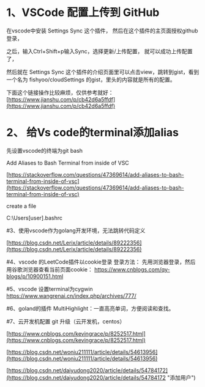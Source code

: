 #  1、VSCode 配置上传到 GitHub

在vscode中安装 Settings Sync 这个插件，
然后在这个插件的主页面授权github登录，

之后，输入Ctrl+Shift+p输入Sync，选择更新/上传配置，
就可以成功上传配置了，

然后就在 Settings Sync 这个插件的介绍页面里可以点击view，跳转到gist，看到一个名为 fishyoo/cloudSettings 的gist，里头的内容就是所有的配置。


下面这个链接操作比较麻烦，仅供参考就好：
[https://www.jianshu.com/p/cb42d6a5ffdf](https://www.jianshu.com/p/cb42d6a5ffdf)

# 2、 给Vs code的terminal添加alias
先设置vscode的终端为git bash

Add Aliases to Bash Terminal from inside of VSC

[https://stackoverflow.com/questions/47369614/add-aliases-to-bash-terminal-from-inside-of-vsc](https://stackoverflow.com/questions/47369614/add-aliases-to-bash-terminal-from-inside-of-vsc)

create a file 

C:\Users\[user]\.bashrc


#3、使用vscode作为golang开发环境，无法跳转代码定义

[https://blog.csdn.net/Lerix/article/details/89222356](https://blog.csdn.net/Lerix/article/details/89222356)

#4、vscode 的LeetCode插件以cookie登录
登录方法：
先用浏览器登录，然后用谷歌浏览器查看当前页面cookie：
https://www.cnblogs.com/qy-blogs/p/10900151.html

#5、vscode 设置terminal为cygwin
https://www.wangrenai.cn/index.php/archives/777/

#6、goland的插件
MultiHighlight：一直高亮单词，方便阅读和查找。

#7、云开发机配置
git 升级（云开发机，centos）

[https://www.cnblogs.com/kevingrace/p/8252517.html](https://www.cnblogs.com/kevingrace/p/8252517.html)

[https://blog.csdn.net/woniu211111/article/details/54613956](https://blog.csdn.net/woniu211111/article/details/54613956)

[https://blog.csdn.net/daiyudong2020/article/details/54784172](https://blog.csdn.net/daiyudong2020/article/details/54784172 "添加用户")


